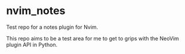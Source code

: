 # nvim_notes

Test repo for a notes plugin for Nvim.

This repo aims to be a test area for me to get to grips with the NeoVim plugin API in Python.
